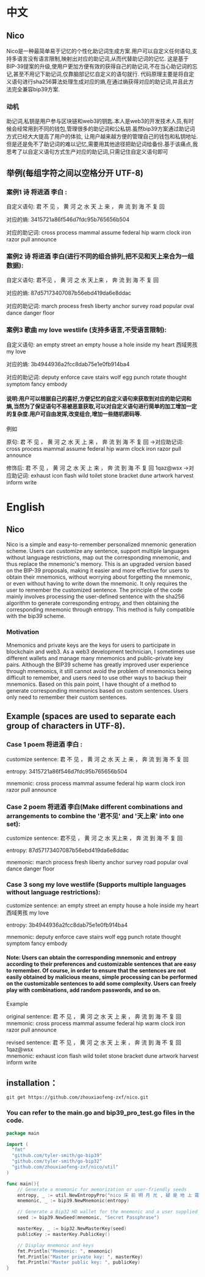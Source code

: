 # 中文
## Nico
Nico是一种最简单易于记忆的个性化助记词生成方案.用户可以自定义任何语句,支持多语言没有语言限制,映射出对应的助记词,从而代替助记词的记忆.
这是基于BIP-39提案的升级,使用户更加方便有效的获得自己的助记词,不在当心助记词的忘记,甚至不用记下助记词,仅靠脑部记忆自定义的语句就行.
代码原理主要是将自定义语句进行sha256算法处理生成对应的熵,在通过熵获得对应的助记词,并且此方法完全兼容bip39方案.

### 动机
助记词,私钥是用户参与区块链和web3的钥匙.本人是web3的开发技术人员,有时候会经常用到不同的钱包,管理很多的助记词和公私钥.虽然bip39方案通过助记词方式已经大大提高了用户的体验,
让用户越来越方便的管理自己的钱包和私钥地址.但是还是免不了助记词的难以记忆,需要用其他途径把助记词给备份.基于该痛点,我思考了以自定义语句方式生产对应的助记词,只需记住自定义语句即可


## 举例(每组字符之间以空格分开 UTF-8)

### 案例1 诗 将进酒 李白 : 
自定义语句: 君 不 见 ， 黄 河 之 水 天 上 来 ， 奔 流 到 海 不 复 回

对应的熵: 3415721a86f546d7fdc95b765656b504

对应的助记词: cross process mammal assume federal hip warm clock iron razor pull announce

### 案例2 诗 将进酒 李白(进行不同的组合排列,把不见和天上来合为一组数据):  
自定义语句: 君不见 ， 黄 河 之 水 天上来 ， 奔 流 到 海 不 复 回

对应的熵: 87d57173407087b56ebd419da6e8ddac

对应的助记词: march process fresh liberty anchor survey road popular oval dance danger floor

### 案例3 歌曲 my love westlife (支持多语言,不受语言限制):
自定义语句: an empty street an empty house a hole inside my heart 西域男孩 my love

对应的熵: 3b4944936a2fcc8dab75e1e0fb914ba4

对应的助记词: deputy enforce cave stairs wolf egg punch rotate thought symptom fancy embody

#### 说明:用户可以根据自己的喜好,方便记忆的自定义语句来获取到对应的助记词和熵,当然为了保证语句不易被恶意获取,可以对自定义语句进行简单的加工增加一定的复杂度.用户可自由发挥,改变组合,增加一些随机密码等.
例如

原句:  君 不 见 ， 黄 河 之 水 天 上 来 ， 奔 流 到 海 不 复 回             ->对应助记词: cross process mammal assume federal hip warm clock iron razor pull announce

修饰后: 君 不 见 ， 黄 河 之 水 天 上 来 ， 奔 流 到 海 不 复 回 1qaz@wsx   ->对应助记词: exhaust icon flash wild toilet stone bracket dune artwork harvest inform write






# English
## Nico
Nico is a simple and easy-to-remember personalized mnemonic generation scheme. Users can customize any sentence, support multiple languages without language restrictions, map out the corresponding mnemonic, and thus replace the mnemonic's memory.
This is an upgraded version based on the BIP-39 proposals, making it easier and more effective for users to obtain their mnemonics, without worrying about forgetting the mnemonic, or even without having to write down the mnemonic. It only requires the user to remember the customized sentence.
The principle of the code mainly involves processing the user-defined sentence with the sha256 algorithm to generate corresponding entropy, and then obtaining the corresponding mnemonic through entropy. This method is fully compatible with the bip39 scheme.
### Motivation
Mnemonics and private keys are the keys for users to participate in blockchain and web3. As a web3 development technician, I sometimes use different wallets and manage many mnemonics and public-private key pairs. Although the BIP39 scheme has greatly improved user experience through mnemonics, 
it still cannot avoid the problem of mnemonics being difficult to remember, and users need to use other ways to backup their mnemonics. Based on this pain point, I have thought of a method to generate corresponding mnemonics based on custom sentences. Users only need to remember their custom sentences.

## Example (spaces are used to separate each group of characters in UTF-8).

### Case 1 poem 将进酒 李白 :
customize sentence: 君 不 见 ， 黄 河 之 水 天 上 来 ， 奔 流 到 海 不 复 回

entropy: 3415721a86f546d7fdc95b765656b504

mnemonic: cross process mammal assume federal hip warm clock iron razor pull announce

### Case 2 poem 将进酒 李白(Make different combinations and arrangements to combine the '君不见' and '天上来'  into one set):
customize sentence: 君不见 ， 黄 河 之 水 天上来 ， 奔 流 到 海 不 复 回

entropy: 87d57173407087b56ebd419da6e8ddac

mnemonic: march process fresh liberty anchor survey road popular oval dance danger floor

### Case 3 song my love westlife (Supports multiple languages without language restrictions):
customize sentence: an empty street an empty house a hole inside my heart 西域男孩 my love

entropy: 3b4944936a2fcc8dab75e1e0fb914ba4

mnemonic: deputy enforce cave stairs wolf egg punch rotate thought symptom fancy embody

#### Note: Users can obtain the corresponding mnemonic and entropy according to their preferences and customizable sentences that are easy to remember. Of course, in order to ensure that the sentences are not easily obtained by malicious means, simple processing can be performed on the customizable sentences to add some complexity. Users can freely play with combinations, add random passwords, and so on.
Example

original sentence:  君 不 见 ， 黄 河 之 水 天 上 来 ， 奔 流 到 海 不 复 回             
mnemonic: cross process mammal assume federal hip warm clock iron razor pull announce

revised sentence: 君 不 见 ， 黄 河 之 水 天 上 来 ， 奔 流 到 海 不 复 回 1qaz@wsx   
mnemonic: exhaust icon flash wild toilet stone bracket dune artwork harvest inform write






## installation：

```console
git get https://github.com/zhouxiaofeng-zxf/nico.git
```

### You can refer to the main.go and bip39_pro_test.go files in the code.

```go
package main

import (
  "fmt"
  "github.com/tyler-smith/go-bip39"
  "github.com/tyler-smith/go-bip32"
  "github.com/zhouxiaofeng-zxf/nico/util"
)

func main(){
	// Generate a mnemonic for memorization or user-friendly seeds
	entropy, _ := util.NewEntropyPro("nico 床 前 明 月 光 , 疑 是 地 上 霜 .", 128)
	mnemonic, _ := bip39.NewMnemonic(entropy)

	// Generate a Bip32 HD wallet for the mnemonic and a user supplied password
	seed := bip39.NewSeed(mnemonic, "Secret Passphrase")

	masterKey, _ := bip32.NewMasterKey(seed)
	publicKey := masterKey.PublicKey()

	// Display mnemonic and keys
	fmt.Println("Mnemonic: ", mnemonic)
	fmt.Println("Master private key: ", masterKey)
	fmt.Println("Master public key: ", publicKey)
}
```



